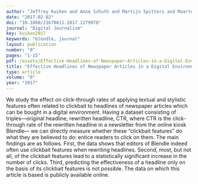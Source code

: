 ```yaml
---
author: "Jeffrey Kuiken and Anne Schuth and Martijn Spitters and Maarten Marx"
date: "2017-02-02"
doi: "10.1080/21670811.2017.1279978"
journal: "Digital Journalism"
key: kuiken2017
keywords: "blendle, journal"
layout: publication
number: "0"
pages: "1-15"
pdf: /assets/Effective-Headlines-of-Newspaper-Articles-in-a-Digital-Environment.pdf
title: "Effective Headlines of Newspaper Articles in a Digital Environment"
type: article
volume: "0"
year: "2017"
---
```


We study the effect on click-through rates of applying textual and stylistic features often related
to clickbait to headlines of newspaper articles which can be bought in a digital environment.
Having a dataset consisting of triples—original headline, rewritten headline, CTR, where CTR is
the click-through rate of the rewritten headline in a newsletter from the online kiosk Blendle—
we can directly measure whether these “clickbait features” do what they are believed to do:
entice readers to click on them. The main findings are as follows. First, the data shows that editors of 
Blendle indeed often use clickbait features when rewriting headlines. Second, most, but
not all, of the clickbait features lead to a statistically significant increase in the number of clicks.
Third, predicting the effectiveness of a headline only on the basis of its clickbait features is not
possible. The data on which this article is based is publicly available online.

